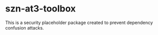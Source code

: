 # szn-at3-toolbox

This is a security placeholder package created to prevent dependency confusion attacks.